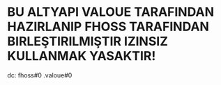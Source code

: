 # BU ALTYAPI VALOUE TARAFINDAN HAZIRLANIP FHOSS TARAFINDAN BIRLEŞTIRILMIŞTIR IZINSIZ KULLANMAK YASAKTIR!
dc:
fhoss#0
.valoue#0 
